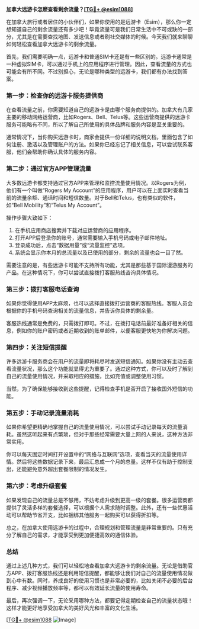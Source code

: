 **加拿大远游卡怎麽查看剩余流量？[[TG💪+ @esim1088](https://t.me/s/esim1088)]**

在加拿大旅行或者居住的小伙伴们，如果你使用的是远游卡（Esim），那么你一定想知道自己的剩余流量还有多少吧！毕竟流量可是我们日常生活中不可或缺的一部分，尤其是在需要查找地图、发送信息或者刷社交媒体的时候。今天我们就来聊聊如何轻松查看加拿大远游卡的剩余流量。

首先，我们需要明确一点，远游卡和普通SIM卡还是有一些区别的。远游卡通常是一种虚拟SIM卡，可以通过手机上的应用程序进行管理。因此，查看流量的方式也可能会有所不同。不过别担心，无论是哪种类型的远游卡，我们都有办法找到答案。

### **第一步：检查你的远游卡服务提供商**

在查看流量之前，你需要知道自己的远游卡是由哪个服务商提供的。加拿大有几家主要的移动网络运营商，比如Rogers、Bell、Telus等。这些运营商提供的远游卡服务可能略有不同，所以了解自己所使用的具体品牌和服务内容是至关重要的。

通常情况下，当你购买远游卡时，商家会提供一份详细的说明文档，里面包含了如何注册、激活以及管理账户的方法。如果你已经忘记了相关信息，可以尝试联系客服，他们会帮助你确认具体的服务内容。

### **第二步：通过官方APP管理流量**

大多数远游卡都支持通过官方APP来管理和监控流量使用情况。以Rogers为例，他们有一个叫做“Rogers My Account”的应用程序，用户可以在上面实时查看当前的流量余额、通话时间和短信数量。对于Bell和Telus，也有类似的软件，如“Bell Mobility”和“Telus My Account”。

操作步骤大致如下：
1. 在手机应用商店搜索并下载对应运营商的应用程序。
2. 打开APP后登录你的账号，通常需要输入手机号码或电子邮件地址。
3. 登录成功后，点击“数据用量”或“流量监控”选项。
4. 系统会显示你本月的总流量以及已使用的部分，剩余的流量也会一目了然。

需要注意的是，有些远游卡可能不支持所有功能，尤其是那些基于国际漫游服务的产品。在这种情况下，你可以尝试直接拨打客服热线咨询具体情况。

### **第三步：拨打客服电话查询**

如果你觉得使用APP太麻烦，也可以选择直接拨打运营商的客服热线。客服人员会根据你的手机号码查询相关的流量信息，并告诉你具体的剩余量。

客服热线通常是免费的，只需拨打即可。不过，在拨打电话前最好准备好相关的信息，例如你的账户密码或者近期收到的账单邮件，以便客服更快地为你解决问题。

### **第四步：关注短信提醒**

许多远游卡服务商会在用户的流量即将耗尽时发送短信通知。如果你没有主动去查看流量状况，那么这个功能就显得尤为重要了。通过这种方式，你可以及时了解到自己的流量使用情况，并采取相应的措施，比如充值或调整使用习惯。

当然，为了确保能够接收到这些提醒，记得检查手机是否开启了接收国外短信的功能。

### **第五步：手动记录流量消耗**

如果你希望更精确地掌握自己的流量使用情况，可以尝试手动记录每天的流量消耗。虽然这听起来有点繁琐，但对于那些经常需要大量上网的人来说，这种方法非常实用。

你可以每天固定时间打开设置中的“网络与互联网”选项，查看当天的流量使用详情。然后将这些数据记录下来，最后汇总成一个月的总量。这样不仅有助于控制支出，还能避免意外超出套餐限制的情况发生。

### **第六步：考虑升级套餐**

如果发现自己的流量总是不够用，不妨考虑升级到更高一级的套餐。很多运营商都提供了灵活多样的套餐选择，可以根据个人需求随时调整。此外，还有一些优惠活动可以帮助节省开支，比如捆绑其他服务一起购买可以获得折扣等。

总之，在加拿大使用远游卡的过程中，合理规划和管理流量是非常重要的。只有充分了解自己的需求，才能享受到更加便捷高效的通信体验。

### **总结**

通过上述几种方式，我们可以轻松地查看加拿大远游卡的剩余流量。无论是借助官方APP、拨打客服热线还是利用短信提醒，都能够让我们对自己的流量使用情况做到心中有数。同时，养成良好的使用习惯也是非常必要的，比如关闭不必要的后台程序、减少视频播放频率等，都可以有效延长流量的使用寿命。

最后，再次强调一下，无论采用哪种方法，都要记得定期检查自己的流量状态哦！这样才能更好地享受加拿大的美好风光和丰富的文化生活。

[[TG💪+ @esim1088](https://t.me/s/esim1088) ![Image](https://i.postimg.cc/4NQfJmqS/Snipaste-2025-05-13-00-14-12.png)]